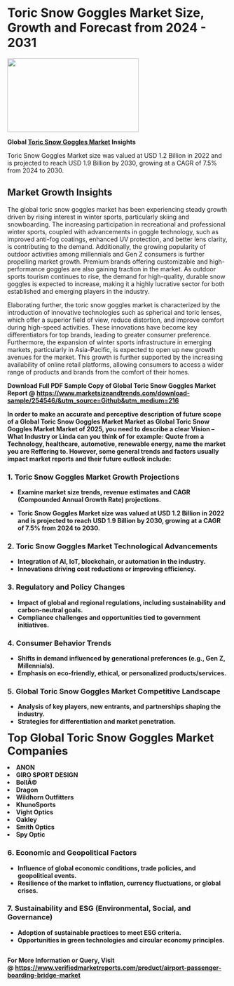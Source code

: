 <H1>Toric Snow Goggles Market Size, Growth and Forecast from 2024 - 2031</H1><img class="aligncenter size-medium wp-image-584254" src="https://thirdeyenews.in/wp-content/uploads/2024/09/Global-Market-Research-300x168.jpeg" alt="" width="300" height="168" /><p><strong>Global&nbsp;<a href="https://www.marketsizeandtrends.com/download-sample/254546/&amp;utm_source=Github&utm_medium=216">Toric Snow Goggles Market</a> Insights</strong></p><p>Toric Snow Goggles Market size was valued at USD 1.2 Billion in 2022 and is projected to reach USD 1.9 Billion by 2030, growing at a CAGR of 7.5% from 2024 to 2030.</p><p><h2>Market Growth Insights</h2> <p>The global toric snow goggles market has been experiencing steady growth driven by rising interest in winter sports, particularly skiing and snowboarding. The increasing participation in recreational and professional winter sports, coupled with advancements in goggle technology, such as improved anti-fog coatings, enhanced UV protection, and better lens clarity, is contributing to the demand. Additionally, the growing popularity of outdoor activities among millennials and Gen Z consumers is further propelling market growth. Premium brands offering customizable and high-performance goggles are also gaining traction in the market. As outdoor sports tourism continues to rise, the demand for high-quality, durable snow goggles is expected to increase, making it a highly lucrative sector for both established and emerging players in the industry.</p> <p><strong></strong></p> <p>Elaborating further, the toric snow goggles market is characterized by the introduction of innovative technologies such as spherical and toric lenses, which offer a superior field of view, reduce distortion, and improve comfort during high-speed activities. These innovations have become key differentiators for top brands, leading to greater consumer preference. Furthermore, the expansion of winter sports infrastructure in emerging markets, particularly in Asia-Pacific, is expected to open up new growth avenues for the market. This growth is further supported by the increasing availability of online retail platforms, allowing consumers to access a wider range of products and brands from the comfort of their homes.</p> <p><strong></p><p><span class=""><strong>Download Full PDF Sample Copy of Global Toric Snow Goggles Market Report</strong> @ <a href="https://www.marketsizeandtrends.com/download-sample/254546/&amp;utm_source=Github&utm_medium=216" target="_blank">https://www.marketsizeandtrends.com/download-sample/254546/&amp;utm_source=Github&utm_medium=216</a></span></p><p>In order to make an accurate and perceptive description of future scope of a Global&nbsp;Toric Snow Goggles Market Market as Global&nbsp;Toric Snow Goggles Market Market of 2025, you need to describe a clear Vision &ndash; What Industry or Linda can you think of for example: Quote from a Technology, healthcare, automotive, renewable energy, name the market you are Reffering to. However, some general trends and factors usually impact market reports and their future outlook include:</p><h3>1.&nbsp;<strong>Toric Snow Goggles Market Growth Projections</strong></h3><ul><li>Examine market size trends, revenue estimates and CAGR (Compounded Annual Growth Rate) projections.</li><li><p>Toric Snow Goggles Market size was valued at USD 1.2 Billion in 2022 and is projected to reach USD 1.9 Billion by 2030, growing at a CAGR of 7.5% from 2024 to 2030.</p></li></ul><h3>2.&nbsp;<strong>Toric Snow Goggles Market Technological Advancements</strong></h3><ul><li>Integration of AI, IoT, blockchain, or automation in the industry.</li><li>Innovations driving cost reductions or improving efficiency.</li></ul><h3>3.&nbsp;<strong>Regulatory and Policy Changes</strong></h3><ul><li>Impact of global and regional regulations, including sustainability and carbon-neutral goals.</li><li>Compliance challenges and opportunities tied to government initiatives.</li></ul><h3>4.&nbsp;<strong>Consumer Behavior Trends</strong></h3><ul><li>Shifts in demand influenced by generational preferences (e.g., Gen Z, Millennials).</li><li>Emphasis on eco-friendly, ethical, or personalized products/services.</li></ul><h3>5.&nbsp;<strong>Global Toric Snow Goggles Market Competitive Landscape</strong></h3><ul><li>Analysis of key players, new entrants, and partnerships shaping the industry.</li><li>Strategies for differentiation and market penetration.</li></ul><p data-pm-slice="1 1 []"><span style="color: inherit; font-family: inherit; font-size: 25px;">Top Global Toric Snow Goggles Market Companies</span></p><div class="" data-test-id=""><p><li>ANON</li><li> GIRO SPORT DESIGN</li><li> BollÃ©</li><li> Dragon</li><li> Wildhorn Outfitters</li><li> KhunoSports</li><li> Vight Optics</li><li> Oakley</li><li> Smith Optics</li><li> Spy Optic</li></p></div><h3>6.&nbsp;<strong>Economic and Geopolitical Factors</strong></h3><ul><li>Influence of global economic conditions, trade policies, and geopolitical events.</li><li>Resilience of the market to inflation, currency fluctuations, or global crises.</li></ul><h3>7.&nbsp;<strong>Sustainability and ESG (Environmental, Social, and Governance)</strong></h3><ul><li>Adoption of sustainable practices to meet ESG criteria.</li><li>Opportunities in green technologies and circular economy principles.</li></ul><h2><strong style="font-size: 14px;">For More Information or Query, Visit @&nbsp;</strong><a style="background-color: #ffffff; font-size: 14px;" href="https://www.marketsizeandtrends.com/report/toric-snow-goggles-market/" target="_blank">https://www.verifiedmarketreports.com/product/airport-passenger-boarding-bridge-market</a></h2>
